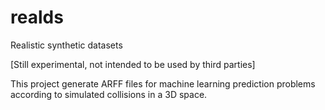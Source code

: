 # realds
Realistic synthetic datasets

[Still experimental, not intended to be used by third parties]

This project generate ARFF files for machine learning prediction problems according to simulated collisions in a 3D space.
